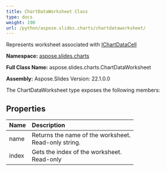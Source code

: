 ```yaml
---
title: ChartDataWorksheet Class
type: docs
weight: 190
url: /python/aspose.slides.charts/chartdataworksheet/
---
```


Represents worksheet associated with [IChartDataCell](/python/aspose.slides.charts/ichartdatacell/)

**Namespace:** [aspose.slides.charts](/python/aspose.slides.charts/)

**Full Class Name:** aspose.slides.charts.ChartDataWorksheet

**Assembly:**  Aspose.Slides Version: 22.1.0.0

The ChartDataWorksheet type exposes the following members:
## **Properties**
|**Name**|**Description**|
| :- | :- |
|name|Returns the name of the worksheet.<br/>            Read-only string.|
|index|Gets the index of the worksheet.<br/>            Read-only|
